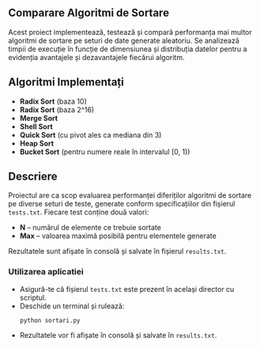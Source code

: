 ## Comparare Algoritmi de Sortare

Acest proiect implementează, testează și compară performanța mai multor algoritmi de sortare pe seturi de date generate aleatoriu. Se analizează timpii de execuție în funcție de dimensiunea și distribuția datelor pentru a evidenția avantajele și dezavantajele fiecărui algoritm.

## Algoritmi Implementați

- **Radix Sort** (baza 10)
- **Radix Sort** (baza 2^16)
- **Merge Sort**
- **Shell Sort**
- **Quick Sort** (cu pivot ales ca mediana din 3)
- **Heap Sort**
- **Bucket Sort** (pentru numere reale în intervalul [0, 1))

## Descriere

Proiectul are ca scop evaluarea performanței diferiților algoritmi de sortare pe diverse seturi de teste, generate conform specificațiilor din fișierul `tests.txt`. Fiecare test conține două valori: 
- **N** – numărul de elemente ce trebuie sortate
- **Max** – valoarea maximă posibilă pentru elementele generate

Rezultatele sunt afișate în consolă și salvate în fișierul `results.txt`.


### Utilizarea aplicatiei

- Asigură-te că fișierul `tests.txt` este prezent în același director cu scriptul.
- Deschide un terminal și rulează:
     ```
     python sortari.py
     ```
- Rezultatele vor fi afișate în consolă și salvate în `results.txt`.

